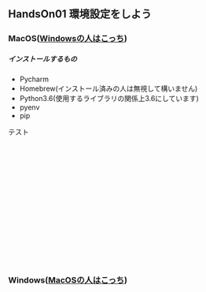 ## HandsOn01 環境設定をしよう

### MacOS([Windowsの人はこっち](#Windows))  
##### インストールするもの
- Pycharm
- Homebrew(インストール済みの人は無視して構いません)
- Python3.6(使用するライブラリの関係上3.6にしています)
- pyenv
- pip

テスト  
<br>
<br>
<br>
<br>
<br>
<br>
<br>
<br>
<br>
<br>
<br>
<br>
<br>
<br>
<br>

### Windows([MacOSの人はこっち](#MacOS))